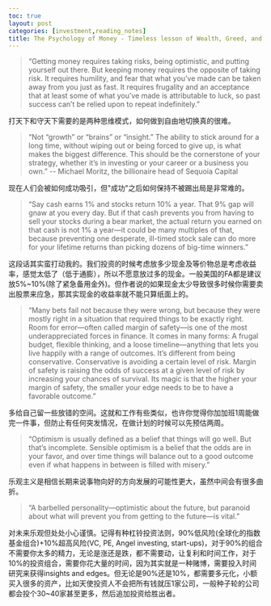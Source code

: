 ```yaml
---
toc: true
layout: post
categories: [investment,reading_notes]
title: The Psychology of Money - Timeless lesson of Wealth, Greed, and Happiness - Getting Wealthy vs Staying Wealthy
---
```

> “Getting money requires taking risks, being optimistic, and putting yourself out there.
> But keeping money requires the opposite of taking risk. It requires humility, and fear that what you’ve made can be taken away from you just as fast. It requires frugality and an acceptance that at least some of what you’ve made is attributable to luck, so past success can’t be relied upon to repeat indefinitely.”

打天下和守天下需要的是两种思维模式，如何做到自由地切换真的很难。

> “Not “growth” or “brains” or “insight.” The ability to stick around for a long time, without wiping out or being forced to give up, is what makes the biggest difference. This should be the cornerstone of your strategy, whether it’s in investing or your career or a business you own.” -- Michael Moritz, the billionaire head of Sequoia Capital

现在人们会被如何成功吸引，但"成功"之后如何保持不被踢出局是非常难的。

> “Say cash earns 1% and stocks return 10% a year. That 9% gap will gnaw at you every day.
But if that cash prevents you from having to sell your stocks during a bear market, the actual return you earned on that cash is not 1% a year—it could be many multiples of that, because preventing one desperate, ill-timed stock sale can do more for your lifetime returns than picking dozens of big-time winners.”

这段话其实蛮打动我的。我们投资的时候考虑放多少现金及等价物总是考虑收益率，感觉太低了（低于通膨），所以不愿意放过多的现金。一般美国的FA都是建议放5%~10%(除了紧急备用金外)。但作者说的如果现金太少导致很多时候你需要卖出股票来应急，那其实现金的收益率就不能只算纸面上的。

> “Many bets fail not because they were wrong, but because they were mostly right in a situation that required things to be exactly right. Room for error—often called margin of safety—is one of the most underappreciated forces in finance. It comes in many forms: A frugal budget, flexible thinking, and a loose timeline—anything that lets you live happily with a range of outcomes.
It’s different from being conservative. Conservative is avoiding a certain level of risk. Margin of safety is raising the odds of success at a given level of risk by increasing your chances of survival. Its magic is that the higher your margin of safety, the smaller your edge needs to be to have a favorable outcome.”

多给自己留一些放错的空间。这就和工作有些类似，也许你觉得你加加班1周能做完一件事，但防止有任何突发情况，在做计划的时候可以先预估两周。

> “Optimism is usually defined as a belief that things will go well. But that’s incomplete. Sensible optimism is a belief that the odds are in your favor, and over time things will balance out to a good outcome even if what happens in between is filled with misery.”

乐观主义是相信长期来说事物向好的方向发展的可能性更大，虽然中间会有很多曲折。

> “A barbelled personality—optimistic about the future, but paranoid about what will prevent you from getting to the future—is vital.”

对未来乐观但处处小心谨慎。记得有种杠铃投资法则，90%低风险(全球化的指数基金组合)+10%超高风险(VC, PE, Angel investing, start-ups)，对于90%的组合不需要你太多的精力，无论是涨还是跌，都不需要动，让复利和时间工作，对于10%的投资组合，需要你花大量的时间，因为其实就是一种赌博，需要投入时间研究来获得insights and edges。但无论是90%还是10%，都需要多元化，小额买入很多的资产，比如天使投资人不会把所有钱就压1家公司，一般种子轮的公司都会投个30~40家甚至更多，然后追加投资给胜出者。
